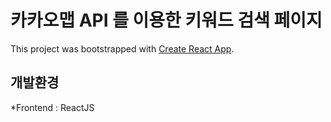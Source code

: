 # 카카오맵 API 를 이용한 키워드 검색 페이지

This project was bootstrapped with [Create React App](https://github.com/facebook/create-react-app).

## 개발환경

*Frontend : ReactJS


